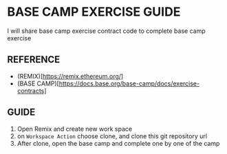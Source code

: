 # BASE CAMP EXERCISE GUIDE

I will share base camp exercise contract code to complete base camp exercise


## REFERENCE
- (REMIX)[https://remix.ethereum.org/]
- (BASE CAMP)[https://docs.base.org/base-camp/docs/exercise-contracts]


## GUIDE
1. Open Remix and create new work space
2. on `Workspace Action` choose clone, and clone this git repository url
3. After clone, open the base camp and complete one by one of the camp